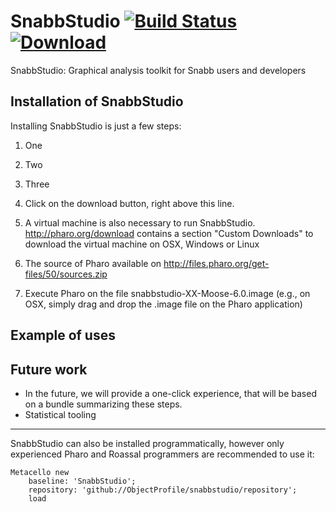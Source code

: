 # SnabbStudio [![Build Status](https://travis-ci.org/ObjectProfile/snabbstudio.svg?branch=master)](https://travis-ci.org/ObjectProfile/snabbstudio) [![Download](https://api.bintray.com/packages/peteruhnak/SnabbStudio/SnabbStudio/images/download.svg) ](https://bintray.com/peteruhnak/SnabbStudio/SnabbStudio/_latestVersion#files)

SnabbStudio: Graphical analysis toolkit for Snabb users and developers

## Installation of SnabbStudio
Installing SnabbStudio is just a few steps:
1. One
2. Two
3. Three

1. Click on the download button, right above this line.
2. A virtual machine is also necessary to run SnabbStudio. http://pharo.org/download contains a section "Custom Downloads" to download the virtual machine on OSX, Windows or Linux
3. The source of Pharo available on http://files.pharo.org/get-files/50/sources.zip
4. Execute Pharo on the file snabbstudio-XX-Moose-6.0.image (e.g., on OSX, simply drag and drop the .image file on the Pharo application)

## Example of uses


## Future work
- In the future, we will provide a one-click experience, that will be based on a bundle summarizing these steps.
- Statistical tooling

------
SnabbStudio can also be installed programmatically, however only experienced Pharo and Roassal programmers are recommended to use it:
```st
Metacello new
    baseline: 'SnabbStudio';
    repository: 'github://ObjectProfile/snabbstudio/repository';
    load
```
